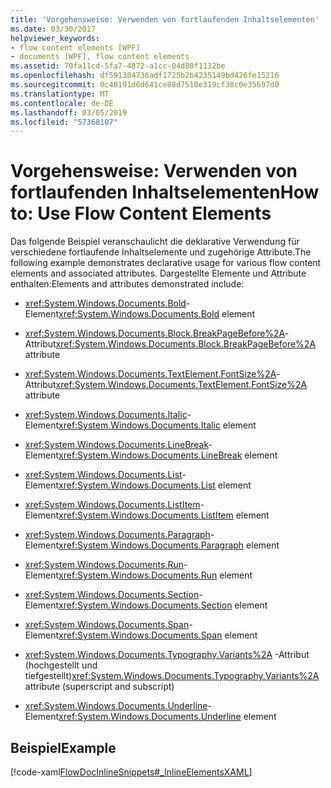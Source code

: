```yaml
---
title: 'Vorgehensweise: Verwenden von fortlaufenden Inhaltselementen'
ms.date: 03/30/2017
helpviewer_keywords:
- flow content elements [WPF]
- documents [WPF], flow content elements
ms.assetid: 70fa11cd-5fa7-4872-a1cc-04d80f1132be
ms.openlocfilehash: df591304736adf1725b2b4235149bd426fe15216
ms.sourcegitcommit: 0c48191d6d641ce88d7510e319cf38c0e35697d0
ms.translationtype: MT
ms.contentlocale: de-DE
ms.lasthandoff: 03/05/2019
ms.locfileid: "57368107"
---
```

# <a name="how-to-use-flow-content-elements"></a><span data-ttu-id="6fb40-102">Vorgehensweise: Verwenden von fortlaufenden Inhaltselementen</span><span class="sxs-lookup"><span data-stu-id="6fb40-102">How to: Use Flow Content Elements</span></span>
<span data-ttu-id="6fb40-103">Das folgende Beispiel veranschaulicht die deklarative Verwendung für verschiedene fortlaufende Inhaltselemente und zugehörige Attribute.</span><span class="sxs-lookup"><span data-stu-id="6fb40-103">The following example demonstrates declarative usage for various flow content elements and associated attributes.</span></span>  <span data-ttu-id="6fb40-104">Dargestellte Elemente und Attribute enthalten:</span><span class="sxs-lookup"><span data-stu-id="6fb40-104">Elements and attributes demonstrated include:</span></span>  
  
-   <span data-ttu-id="6fb40-105"><xref:System.Windows.Documents.Bold>-Element</span><span class="sxs-lookup"><span data-stu-id="6fb40-105"><xref:System.Windows.Documents.Bold> element</span></span>  
  
-   <span data-ttu-id="6fb40-106"><xref:System.Windows.Documents.Block.BreakPageBefore%2A>-Attribut</span><span class="sxs-lookup"><span data-stu-id="6fb40-106"><xref:System.Windows.Documents.Block.BreakPageBefore%2A> attribute</span></span>  
  
-   <span data-ttu-id="6fb40-107"><xref:System.Windows.Documents.TextElement.FontSize%2A>-Attribut</span><span class="sxs-lookup"><span data-stu-id="6fb40-107"><xref:System.Windows.Documents.TextElement.FontSize%2A> attribute</span></span>  
  
-   <span data-ttu-id="6fb40-108"><xref:System.Windows.Documents.Italic>-Element</span><span class="sxs-lookup"><span data-stu-id="6fb40-108"><xref:System.Windows.Documents.Italic> element</span></span>  
  
-   <span data-ttu-id="6fb40-109"><xref:System.Windows.Documents.LineBreak>-Element</span><span class="sxs-lookup"><span data-stu-id="6fb40-109"><xref:System.Windows.Documents.LineBreak> element</span></span>  
  
-   <span data-ttu-id="6fb40-110"><xref:System.Windows.Documents.List>-Element</span><span class="sxs-lookup"><span data-stu-id="6fb40-110"><xref:System.Windows.Documents.List> element</span></span>  
  
-   <span data-ttu-id="6fb40-111"><xref:System.Windows.Documents.ListItem>-Element</span><span class="sxs-lookup"><span data-stu-id="6fb40-111"><xref:System.Windows.Documents.ListItem> element</span></span>  
  
-   <span data-ttu-id="6fb40-112"><xref:System.Windows.Documents.Paragraph>-Element</span><span class="sxs-lookup"><span data-stu-id="6fb40-112"><xref:System.Windows.Documents.Paragraph> element</span></span>  
  
-   <span data-ttu-id="6fb40-113"><xref:System.Windows.Documents.Run>-Element</span><span class="sxs-lookup"><span data-stu-id="6fb40-113"><xref:System.Windows.Documents.Run> element</span></span>  
  
-   <span data-ttu-id="6fb40-114"><xref:System.Windows.Documents.Section>-Element</span><span class="sxs-lookup"><span data-stu-id="6fb40-114"><xref:System.Windows.Documents.Section> element</span></span>  
  
-   <span data-ttu-id="6fb40-115"><xref:System.Windows.Documents.Span>-Element</span><span class="sxs-lookup"><span data-stu-id="6fb40-115"><xref:System.Windows.Documents.Span> element</span></span>  
  
-   <span data-ttu-id="6fb40-116"><xref:System.Windows.Documents.Typography.Variants%2A> -Attribut (hochgestellt und tiefgestellt)</span><span class="sxs-lookup"><span data-stu-id="6fb40-116"><xref:System.Windows.Documents.Typography.Variants%2A> attribute (superscript and subscript)</span></span>  
  
-   <span data-ttu-id="6fb40-117"><xref:System.Windows.Documents.Underline>-Element</span><span class="sxs-lookup"><span data-stu-id="6fb40-117"><xref:System.Windows.Documents.Underline> element</span></span>  
  
## <a name="example"></a><span data-ttu-id="6fb40-118">Beispiel</span><span class="sxs-lookup"><span data-stu-id="6fb40-118">Example</span></span>  
 [!code-xaml[FlowDocInlineSnippets#_InlineElementsXAML](~/samples/snippets/csharp/VS_Snippets_Wpf/FlowDocInlineSnippets/CS/document.xaml#_inlineelementsxaml)]
